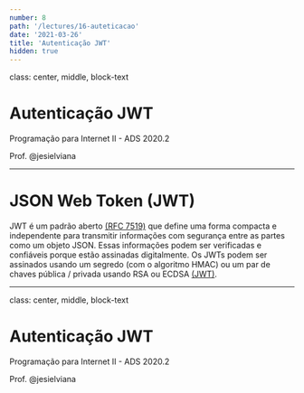 ```yaml
---
number: 8
path: '/lectures/16-auteticacao'
date: '2021-03-26'
title: 'Autenticação JWT'
hidden: true
---
```


class: center, middle, block-text

# Autenticação JWT

Programação para Internet II - ADS 2020.2

Prof. @jesielviana

---

# JSON Web Token (JWT)

JWT é um padrão aberto [(RFC 7519)](https://jwt.io/introduction) que define uma forma compacta e independente para transmitir informações com segurança entre as partes como um objeto JSON. Essas informações podem ser verificadas e confiáveis porque estão assinadas digitalmente. Os JWTs podem ser assinados usando um segredo (com o algoritmo HMAC) ou um par de chaves pública / privada usando RSA ou ECDSA [(JWT)](https://jwt.io/introduction).



---

class: center, middle, block-text

# Autenticação JWT

Programação para Internet II - ADS 2020.2

Prof. @jesielviana
